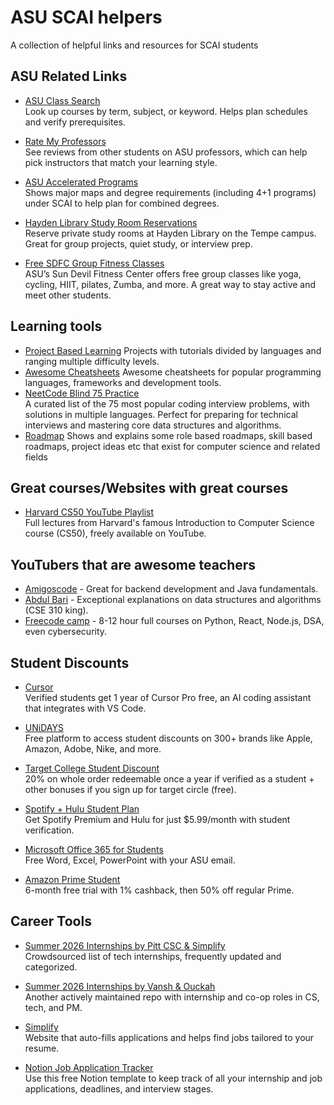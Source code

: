 # ASU SCAI helpers
A collection of helpful links and resources for SCAI students 

## ASU Related Links

- [ASU Class Search](https://catalog.apps.asu.edu/catalog/classes)  
  Look up courses by term, subject, or keyword. Helps plan schedules and verify prerequisites.

- [Rate My Professors](https://ratemyprofessors.com)  
  See reviews from other students on ASU professors, which can help pick instructors that match your learning style.

- [ASU Accelerated Programs](https://scai.engineering.asu.edu/undergraduate-degrees/)  
  Shows major maps and degree requirements (including 4+1 programs) under SCAI to help plan for combined degrees.

- [Hayden Library Study Room Reservations](https://asu.libcal.com/reserve/hayden-study?_gl=1*wzpg3z*_gcl_au*MTk0MTM1MTIwLjE3NTAzOTg2ODA.*FPAU*MTU1MjQ4NDUxMi4xNzUwMzE5NzU0*_ga*MzQ1NDI3MjUyLjE3MzQxNzAxMTg.*_ga_TEHJR60KD9*czE3NTI2NTEzMDQkbzI4OSRnMSR0MTc1MjY1MTQwNiRqMzQkbDAkaDE4MzE3NzIxNjQ.)  
  Reserve private study rooms at Hayden Library on the Tempe campus. Great for group projects, quiet study, or interview prep.

- [Free SDFC Group Fitness Classes](https://fitness.asu.edu/programs/fitness-wellness/groupexercise)  
  ASU’s Sun Devil Fitness Center offers free group classes like yoga, cycling, HIIT, pilates, Zumba, and more. A great way to stay active and meet other students.

## Learning tools

- [Project Based Learning](https://github.com/practical-tutorials/project-based-learning?tab=readme-ov-file#python)
  Projects with tutorials divided by languages and ranging multiple difficulty levels. 
- [Awesome Cheatsheets](https://github.com/LeCoupa/awesome-cheatsheets)
  Awesome cheatsheets for popular programming languages, frameworks and development tools.
- [NeetCode Blind 75 Practice](https://neetcode.io/practice?tab=blind75)  
  A curated list of the 75 most popular coding interview problems, with solutions in multiple languages. Perfect for preparing for technical interviews and mastering core data structures and algorithms.
- [Roadmap](roadmap.sh)
  Shows and explains some role based roadmaps, skill based roadmaps, project ideas etc that exist for computer science and related fields


## Great courses/Websites with great courses

- [Harvard CS50 YouTube Playlist](https://www.youtube.com/watch?v=3LPJfIKxwWc&list=PLhQjrBD2T381WAHyx1pq-sBfykqMBI7V4)  
  Full lectures from Harvard's famous Introduction to Computer Science course (CS50), freely available on YouTube.

## YouTubers that are awesome teachers 

- [Amigoscode](https://www.youtube.com/@amigoscode) - Great for backend development and Java fundamentals.
- [Abdul Bari](https://www.youtube.com/@abdulbarikcs) - Exceptional explanations on data structures and algorithms (CSE 310 king).
- [Freecode camp](freeCodeCamp.org) - 8-12 hour full courses on Python, React, Node.js, DSA, even cybersecurity.

## Student Discounts

- [Cursor](https://cursor.com/students)  
  Verified students get 1 year of Cursor Pro free, an AI coding assistant that integrates with VS Code.

- [UNiDAYS](https://www.myunidays.com/US/en-US)  
  Free platform to access student discounts on 300+ brands like Apple, Amazon, Adobe, Nike, and more.

- [Target College Student Discount](https://www.target.com/l/target-circle-college-student-appreciation/-/N-6v01l)  
  20% on whole order redeemable once a year if verified as a student + other bonuses if you sign up for target circle (free).

- [Spotify + Hulu Student Plan](https://www.spotify.com/us/student/)  
  Get Spotify Premium and Hulu for just $5.99/month with student verification.

- [Microsoft Office 365 for Students](https://www.microsoft.com/en-us/education/products/office)  
  Free Word, Excel, PowerPoint with your ASU email.

- [Amazon Prime Student](https://www.amazon.com/amazonprime?_encoding=UTF8&primeCampaignId=studentWlp&ref_=assoc_tag_ph_1402131043829_tag_wa-gs-20&camp=1789&creative=9325&linkCode=pf4&tag=wa-gs-20&adid=1QK4E3N4R54XY6R8EXB0&)  
  6-month free trial with 1% cashback, then 50% off regular Prime.

## Career Tools

- [Summer 2026 Internships by Pitt CSC & Simplify](https://github.com/SimplifyJobs/Summer2026-Internships)  
  Crowdsourced list of tech internships, frequently updated and categorized.

- [Summer 2026 Internships by Vansh & Ouckah](https://github.com/vanshb03/Summer2026-Internships)  
  Another actively maintained repo with internship and co-op roles in CS, tech, and PM.

- [Simplify](https://simplify.jobs/)  
  Website that auto-fills applications and helps find jobs tailored to your resume.

- [Notion Job Application Tracker](https://www.notion.so/Application-tracker-2-0-23293e2cc0ff808e9a78fa6ec64a8c8c?source=copy_link)  
  Use this free Notion template to keep track of all your internship and job applications, deadlines, and interview stages.


